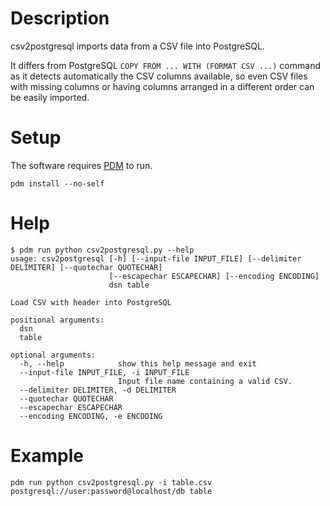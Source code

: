 # Description

csv2postgresql imports data from a CSV file into PostgreSQL.

It differs from PostgreSQL `COPY FROM ... WITH (FORMAT CSV ...)` command as it
detects automatically the CSV columns available, so even CSV files with missing
columns or having columns arranged in a different order can be easily imported.

# Setup

The software requires [PDM](https://pdm.fming.dev/index.html#installation) to run.

```
pdm install --no-self
```

# Help

```
$ pdm run python csv2postgresql.py --help
usage: csv2postgresql [-h] [--input-file INPUT_FILE] [--delimiter DELIMITER] [--quotechar QUOTECHAR]
                      [--escapechar ESCAPECHAR] [--encoding ENCODING]
                      dsn table

Load CSV with header into PostgreSQL

positional arguments:
  dsn
  table

optional arguments:
  -h, --help            show this help message and exit
  --input-file INPUT_FILE, -i INPUT_FILE
                        Input file name containing a valid CSV.
  --delimiter DELIMITER, -d DELIMITER
  --quotechar QUOTECHAR
  --escapechar ESCAPECHAR
  --encoding ENCODING, -e ENCODING
```

# Example

```
pdm run python csv2postgresql.py -i table.csv postgresql://user:password@localhost/db table
```